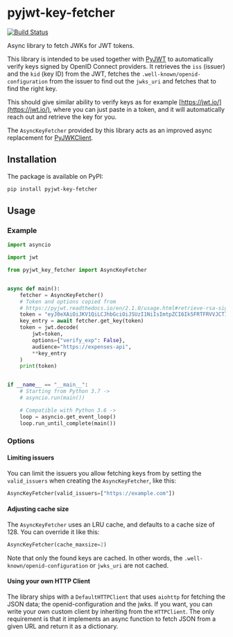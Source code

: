 # pyjwt-key-fetcher

[![Build Status](https://travis-ci.com/digitalliving/pyjwt-key-fetcher.svg?branch=master)](https://travis-ci.com/digitalliving/pyjwt-key-fetcher)

Async library to fetch JWKs for JWT tokens.

This library is intended to be used together with
[PyJWT](https://pyjwt.readthedocs.io/en/stable/) to automatically verify keys signed by
OpenID Connect providers. It retrieves the `iss` (issuer) and the `kid` (key ID) from
the JWT, fetches the `.well-known/openid-configuration` from the issuer to find out the
`jwks_uri` and fetches that to find the right key.

This should give similar ability to verify keys as for example
[https://jwt.io/](https://jwt.io/), where you can just paste in a token, and it will
automatically reach out and retrieve the key for you.

The `AsyncKeyFetcher` provided by this library acts as an improved async replacement for
[PyJWKClient](https://pyjwt.readthedocs.io/en/2.1.0/usage.html#retrieve-rsa-signing-keys-from-a-jwks-endpoint).

## Installation

The package is available on PyPI:

```bash
pip install pyjwt-key-fetcher
```

## Usage

### Example

```python
import asyncio

import jwt

from pyjwt_key_fetcher import AsyncKeyFetcher


async def main():
    fetcher = AsyncKeyFetcher()
    # Token and options copied from
    # https://pyjwt.readthedocs.io/en/2.1.0/usage.html#retrieve-rsa-signing-keys-from-a-jwks-endpoint
    token = "eyJ0eXAiOiJKV1QiLCJhbGciOiJSUzI1NiIsImtpZCI6Ik5FRTFRVVJCT1RNNE16STVSa0ZETlRZeE9UVTFNRGcyT0Rnd1EwVXpNVGsxUWpZeVJrUkZRdyJ9.eyJpc3MiOiJodHRwczovL2Rldi04N2V2eDlydS5hdXRoMC5jb20vIiwic3ViIjoiYVc0Q2NhNzl4UmVMV1V6MGFFMkg2a0QwTzNjWEJWdENAY2xpZW50cyIsImF1ZCI6Imh0dHBzOi8vZXhwZW5zZXMtYXBpIiwiaWF0IjoxNTcyMDA2OTU0LCJleHAiOjE1NzIwMDY5NjQsImF6cCI6ImFXNENjYTc5eFJlTFdVejBhRTJINmtEME8zY1hCVnRDIiwiZ3R5IjoiY2xpZW50LWNyZWRlbnRpYWxzIn0.PUxE7xn52aTCohGiWoSdMBZGiYAHwE5FYie0Y1qUT68IHSTXwXVd6hn02HTah6epvHHVKA2FqcFZ4GGv5VTHEvYpeggiiZMgbxFrmTEY0csL6VNkX1eaJGcuehwQCRBKRLL3zKmA5IKGy5GeUnIbpPHLHDxr-GXvgFzsdsyWlVQvPX2xjeaQ217r2PtxDeqjlf66UYl6oY6AqNS8DH3iryCvIfCcybRZkc_hdy-6ZMoKT6Piijvk_aXdm7-QQqKJFHLuEqrVSOuBqqiNfVrG27QzAPuPOxvfXTVLXL2jek5meH6n-VWgrBdoMFH93QEszEDowDAEhQPHVs0xj7SIzA"
    key_entry = await fetcher.get_key(token)
    token = jwt.decode(
        jwt=token,
        options={"verify_exp": False},
        audience="https://expenses-api",
        **key_entry
    )
    print(token)


if __name__ == "__main__":
    # Starting from Python 3.7 ->
    # asyncio.run(main())

    # Compatible with Python 3.6 ->
    loop = asyncio.get_event_loop()
    loop.run_until_complete(main())
```

### Options

#### Limiting issuers

You can limit the issuers you allow fetching keys from by setting the `valid_issuers`
when creating the `AsyncKeyFetcher`, like this:

```python
AsyncKeyFetcher(valid_issuers=["https://example.com"])
```

#### Adjusting cache size

The `AsyncKeyFetcher` uses an LRU cache, and defaults to a cache size of 128. You can
override it like this:

```python
AsyncKeyFetcher(cache_maxsize=2)
```

Note that only the found keys are cached. In other words, the
`.well-known/openid-configuration` or `jwks_uri` are not cached.

#### Using your own HTTP Client

The library ships with a `DefaultHTTPClient` that uses `aiohttp` for fetching the JSON
data; the openid-configuration and the jwks. If you want, you can write your own custom
client by inheriting from the `HTTPClient`. The only requirement is that it implements
an async function to fetch JSON from a given URL and return it as a dictionary.
